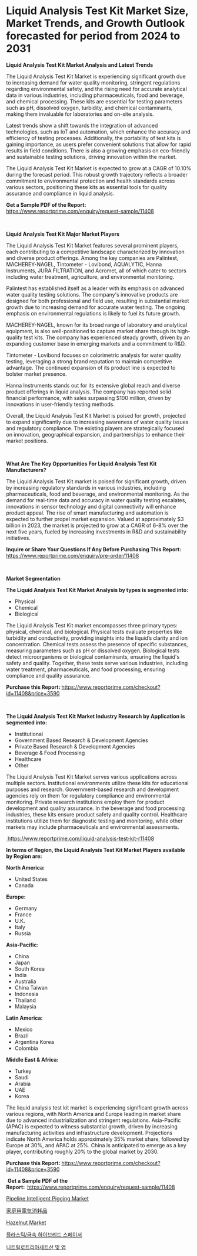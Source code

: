 <p><h1>Liquid Analysis Test Kit Market Size, Market Trends, and Growth Outlook forecasted for period from 2024 to 2031</h1></p><p><strong>Liquid Analysis Test Kit Market Analysis and Latest Trends</strong></p>
<p><p>The Liquid Analysis Test Kit Market is experiencing significant growth due to increasing demand for water quality monitoring, stringent regulations regarding environmental safety, and the rising need for accurate analytical data in various industries, including pharmaceuticals, food and beverage, and chemical processing. These kits are essential for testing parameters such as pH, dissolved oxygen, turbidity, and chemical contaminants, making them invaluable for laboratories and on-site analysis.</p><p>Latest trends show a shift towards the integration of advanced technologies, such as IoT and automation, which enhance the accuracy and efficiency of testing processes. Additionally, the portability of test kits is gaining importance, as users prefer convenient solutions that allow for rapid results in field conditions. There is also a growing emphasis on eco-friendly and sustainable testing solutions, driving innovation within the market.</p><p>The Liquid Analysis Test Kit Market is expected to grow at a CAGR of 10.10% during the forecast period. This robust growth trajectory reflects a broader commitment to environmental protection and health standards across various sectors, positioning these kits as essential tools for quality assurance and compliance in liquid analysis.</p></p>
<p><strong>Get a Sample PDF of the Report:&nbsp;</strong> <a href="https://www.reportprime.com/enquiry/request-sample/11408">https://www.reportprime.com/enquiry/request-sample/11408</a></p>
<p>&nbsp;</p>
<p><strong>Liquid Analysis Test Kit Major Market Players</strong></p>
<p><p>The Liquid Analysis Test Kit Market features several prominent players, each contributing to a competitive landscape characterized by innovation and diverse product offerings. Among the key companies are Palintest, MACHEREY-NAGEL, Tintometer - Lovibond, AQUALYTIC, Hanna Instruments, JURA FILTRATION, and Acromet, all of which cater to sectors including water treatment, agriculture, and environmental monitoring.</p><p>Palintest has established itself as a leader with its emphasis on advanced water quality testing solutions. The company's innovative products are designed for both professional and field use, resulting in substantial market growth due to increasing demand for accurate water testing. The ongoing emphasis on environmental regulations is likely to fuel its future growth.</p><p>MACHEREY-NAGEL, known for its broad range of laboratory and analytical equipment, is also well-positioned to capture market share through its high-quality test kits. The company has experienced steady growth, driven by an expanding customer base in emerging markets and a commitment to R&D. </p><p>Tintometer - Lovibond focuses on colorimetric analysis for water quality testing, leveraging a strong brand reputation to maintain competitive advantage. The continued expansion of its product line is expected to bolster market presence.</p><p>Hanna Instruments stands out for its extensive global reach and diverse product offerings in liquid analysis. The company has reported solid financial performance, with sales surpassing $100 million, driven by innovations in user-friendly testing methods.</p><p>Overall, the Liquid Analysis Test Kit Market is poised for growth, projected to expand significantly due to increasing awareness of water quality issues and regulatory compliance. The existing players are strategically focused on innovation, geographical expansion, and partnerships to enhance their market positions.</p></p>
<p>&nbsp;</p>
<p><strong>What Are The Key Opportunities For Liquid Analysis Test Kit Manufacturers?</strong></p>
<p><p>The Liquid Analysis Test Kit market is poised for significant growth, driven by increasing regulatory standards in various industries, including pharmaceuticals, food and beverage, and environmental monitoring. As the demand for real-time data and accuracy in water quality testing escalates, innovations in sensor technology and digital connectivity will enhance product appeal. The rise of smart manufacturing and automation is expected to further propel market expansion. Valued at approximately $3 billion in 2023, the market is projected to grow at a CAGR of 6-8% over the next five years, fueled by increasing investments in R&D and sustainability initiatives.</p></p>
<p><strong>Inquire or Share Your Questions If Any Before Purchasing This Report:</strong> <a href="https://www.reportprime.com/enquiry/pre-order/11408">https://www.reportprime.com/enquiry/pre-order/11408</a></p>
<p>&nbsp;</p>
<p><strong>Market Segmentation</strong></p>
<p><strong>The Liquid Analysis Test Kit Market Analysis by types is segmented into:</strong></p>
<p><ul><li>Physical</li><li>Chemical</li><li>Biological</li></ul></p>
<p><p>The Liquid Analysis Test Kit market encompasses three primary types: physical, chemical, and biological. Physical tests evaluate properties like turbidity and conductivity, providing insights into the liquid’s clarity and ion concentration. Chemical tests assess the presence of specific substances, measuring parameters such as pH or dissolved oxygen. Biological tests detect microorganisms or biological contaminants, ensuring the liquid's safety and quality. Together, these tests serve various industries, including water treatment, pharmaceuticals, and food processing, ensuring compliance and quality assurance.</p></p>
<p><strong>Purchase this Report:&nbsp;</strong><a href="https://www.reportprime.com/checkout?id=11408&price=3590">https://www.reportprime.com/checkout?id=11408&price=3590</a></p>
<p>&nbsp;</p>
<p><strong>The Liquid Analysis Test Kit Market Industry Research by Application is segmented into:</strong></p>
<p><ul><li>Institutional</li><li>Government Based Research & Development Agencies</li><li>Private Based Research & Development Agencies</li><li>Beverage & Food Processing</li><li>Healthcare</li><li>Other</li></ul></p>
<p><p>The Liquid Analysis Test Kit Market serves various applications across multiple sectors. Institutional environments utilize these kits for educational purposes and research. Government-based research and development agencies rely on them for regulatory compliance and environmental monitoring. Private research institutions employ them for product development and quality assurance. In the beverage and food processing industries, these kits ensure product safety and quality control. Healthcare institutions utilize them for diagnostic testing and monitoring, while other markets may include pharmaceuticals and environmental assessments.</p></p>
<p><a href="https://www.reportprime.com/liquid-analysis-test-kit-r11408">&nbsp;https://www.reportprime.com/liquid-analysis-test-kit-r11408</a></p>
<p><strong>In terms of Region, the Liquid Analysis Test Kit Market Players available by Region are:</strong></p>
<p>
    <p> <strong> North America: </strong>
        <ul>
            <li>United States</li>
            <li>Canada</li>
        </ul>
        </p> 
    <p> <strong> Europe: </strong>
        <ul>
            <li>Germany</li>
            <li>France</li>
            <li>U.K.</li>
            <li>Italy</li>
            <li>Russia</li>
        </ul>
        </p> 
    <p> <strong> Asia-Pacific: </strong>
        <ul>
            <li>China</li>
            <li>Japan</li>
            <li>South Korea</li>
            <li>India</li>
            <li>Australia</li>
            <li>China Taiwan</li>
            <li>Indonesia</li>
            <li>Thailand</li>
            <li>Malaysia</li>
        </ul>
        </p> 
    <p> <strong> Latin America: </strong>
        <ul>
            <li>Mexico</li>
            <li>Brazil</li>
            <li>Argentina Korea</li>
            <li>Colombia</li>
        </ul>
        </p> 
    <p> <strong> Middle East & Africa: </strong>
        <ul>
            <li>Turkey</li>
            <li>Saudi</li>
            <li>Arabia</li>
            <li>UAE</li>
            <li>Korea</li>
        </ul>
    </p>
    </p>
<p><p>The liquid analysis test kit market is experiencing significant growth across various regions, with North America and Europe leading in market share due to advanced industrialization and stringent regulations. Asia-Pacific (APAC) is expected to witness substantial growth, driven by increasing manufacturing activities and infrastructure development. Projections indicate North America holds approximately 35% market share, followed by Europe at 30%, and APAC at 25%. China is anticipated to emerge as a key player, contributing roughly 20% to the global market by 2030.</p></p>
<p><strong>Purchase this Report: </strong><a href="https://www.reportprime.com/checkout?id=11408&price=3590">https://www.reportprime.com/checkout?id=11408&price=3590</a></p>
<p>&nbsp;<strong>Get a Sample PDF of the Report:&nbsp;&nbsp;</strong><a href="https://www.reportprime.com/enquiry/request-sample/11408">https://www.reportprime.com/enquiry/request-sample/11408</a></p>
<p><strong></strong></p>
<p><p><a href="https://www.linkedin.com/pulse/what-factors-influence-pipeline-intelligent-pigging-market-coming-wt2df?trackingId=bTaLzGP9RD%2BXe%2BCXeM86hQ%3D%3D">Pipeline Intelligent Pigging Market</a></p><p><a href="https://medium.com/@jasminebabez/home-electrical-consumables-market-%E3%81%AF-%E3%82%B3%E3%82%B9%E3%83%88%E7%AE%A1%E7%90%86%E3%81%A8%E5%8A%B9%E7%8E%87%E5%90%91%E4%B8%8A%E3%82%92%E5%84%AA%E5%85%88%E3%81%97%E3%81%BE%E3%81%99-%E3%81%95%E3%82%89%E3%81%AB-%E5%A0%B1%E5%91%8A%E6%9B%B8%E3%81%AF%E5%B8%82%E5%A0%B4%E3%81%AE%E9%9C%80%E8%A6%81%E9%9D%A2%E3%81%A8%E4%BE%9B%E7%B5%A6%E9%9D%A2%E3%81%AE%E4%B8%A1%E6%96%B9%E3%82%92%E3%82%AB%E3%83%90%E3%83%BC%E3%81%97%E3%81%A6%E3%81%84%E3%81%BE%E3%81%99-home-bb87c92b6d5c">家庭用電気消耗品</a></p><p><a href="https://medium.com/@bessiperez20/the-hazelnut-market-prioritizes-cost-control-and-efficiency-enhancement-6496dc1472fe">Hazelnut Market</a></p><p><a href="https://medium.com/@vlcostes/plastic-metal-hybrid-spacers-market-%EC%9D%98-%EA%B8%80%EB%A1%9C%EB%B2%8C-%EC%8B%9C%EC%9E%A5-%EA%B0%9C%EC%9A%94%EB%8A%94-%EC%A0%84-%EC%84%B8%EA%B3%84-%EB%B0%8F-%EC%A3%BC%EC%9A%94-%EC%8B%9C%EC%9E%A5%EC%9D%98-%EC%82%B0%EC%97%85%EC%97%90-%EC%98%81%ED%96%A5%EC%9D%84-%EB%AF%B8%EC%B9%98%EB%8A%94-%EC%A3%BC%EC%9A%94-%ED%8A%B8%EB%A0%8C%EB%93%9C%EC%97%90-%EB%8C%80%ED%95%9C-%EB%8F%85%ED%8A%B9%ED%95%9C-%EA%B4%80%EC%A0%90%EC%9D%84-091e7e97b6eb">플라스틱/금속 하이브리드 스페이서</a></p><p><a href="https://medium.com/@mujgankortalih/%EC%84%B8%EA%B3%84-nitrilotriacetic-acid-and-salts-market-%EC%9D%80-2024%EC%97%90%EC%84%9C-2031%EB%A1%9C-%EC%97%B0%ED%8F%89%EA%B7%A0-%EC%A6%9D%EA%B0%80%EC%9C%A8%EC%9D%84-%EB%B3%B4%EC%9D%BC-%EA%B2%83%EC%9C%BC%EB%A1%9C-%EC%98%88%EC%83%81%EB%90%A9%EB%8B%88%EB%8B%A4-08f315b71d88">니트릴로트리아세트산 및 염</a></p></p>